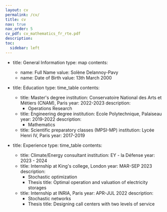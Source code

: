 ```yaml
---
layout: cv
permalink: /cv/
title: cv
nav: true
nav_order: 5
cv_pdf: cv_mathematics_fr_rte.pdf
description: 
toc:
  sidebar: left
---
```


- title: General Information
  type: map
  contents:
    - name: Full Name
      value: Solène Delannoy-Pavy
    - name: Date of Birth
      value: 13th March 2000


- title: Education
  type: time_table
  contents:
    - title: Master's degree
      institution: Conservatoire National des Arts et Métiers (CNAM), Paris
      year: 2022-2023
      description:
        - Operations Research
    - title: Engineering degree
      institution: Ecole Polytechnique, Palaiseau
      year: 2019-2022
      description:
        - Mathematics 
    - title: Scientific preparatory classes (MPSI-MP)
      institution: Lycée Henri IV, Paris
      year: 2017-2019

- title: Experience
  type: time_table
  contents:
    - title: Climate/Energy consultant
      institution: EY - la Défense
      year: 2023 - 2024
    - title: Internship at King's college, London
      year: MAR-SEP 2023
      description:
        - Stochastic optimization
        - Thesis title: Optimal operation and valuation of electricity storages
    - title: Internship at INRIA, Paris
      year: APR-JUL 2022
      description:
        - Stochastic networks
        - Thesis title: Designing call centers with two levels of service
